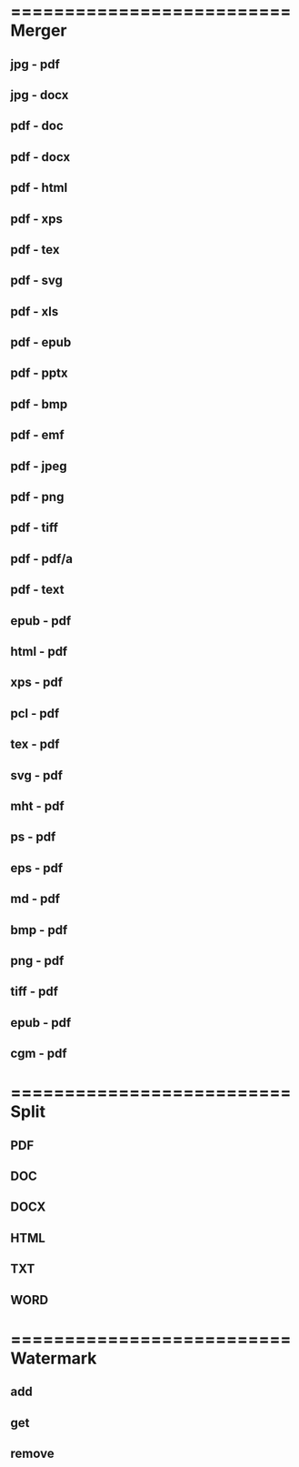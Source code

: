 ==========================
Merger
==========================
jpg - pdf
--------------------------
jpg - docx  
--------------------------
pdf - doc
--------------------------
pdf - docx
--------------------------
pdf - html
--------------------------
pdf - xps
--------------------------
pdf - tex
--------------------------
pdf - svg
--------------------------
pdf - xls
--------------------------
pdf - epub
--------------------------
pdf - pptx
--------------------------
pdf - bmp
--------------------------
pdf - emf
--------------------------
pdf - jpeg
--------------------------
pdf - png
--------------------------
pdf - tiff
--------------------------
pdf - pdf/a
--------------------------
pdf  - text
--------------------------
epub - pdf
--------------------------
html - pdf
--------------------------
xps - pdf
--------------------------
pcl - pdf
--------------------------
tex - pdf
--------------------------
svg - pdf
--------------------------
mht - pdf
--------------------------
ps - pdf
--------------------------
eps - pdf
--------------------------
md - pdf
--------------------------
bmp - pdf
--------------------------
png - pdf
--------------------------
tiff - pdf
--------------------------
epub - pdf
--------------------------
cgm - pdf
--------------------------
  
==========================
Split
==========================
PDF
--------------------------
DOC
--------------------------
DOCX
--------------------------
HTML
--------------------------
TXT
--------------------------
WORD
--------------------------

==========================
Watermark
==========================
add
--------------------------
get
--------------------------
remove
--------------------------



